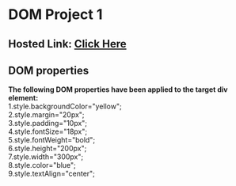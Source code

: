 # DOM Project 1

## Hosted Link: [Click Here](https://raj01patel.github.io/Dom-Project-1/)

## DOM properties
**The following DOM properties have been applied to the target div element:**  
  1.style.backgroundColor="yellow";  
  2.style.margin="20px";  
  3.style.padding="10px";  
  4.style.fontSize="18px";  
  5.style.fontWeight="bold";  
  6.style.height="200px";  
  7.style.width="300px";  
  8.style.color="blue";  
  9.style.textAlign="center";  
